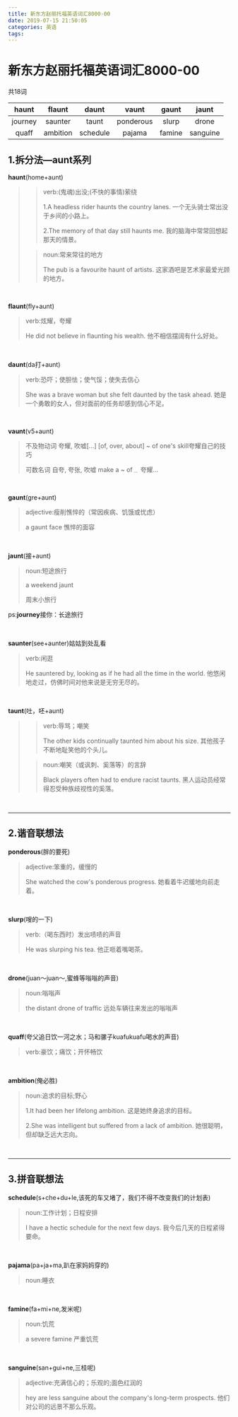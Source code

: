 ```yaml
---
title: 新东方赵丽托福英语词汇8000-00
date: 2019-07-15 21:50:05
categories: 英语
tags:
---
```


# 新东方赵丽托福英语词汇8000-00

共18词

|  haunt  |  flaunt  |  daunt   |   vaunt   | gaunt  |  jaunt   |
| :-----: | :------: | :------: | :-------: | :----: | :------: |
| journey | saunter  |  taunt   | ponderous | slurp  |  drone   |
|  quaff  | ambition | schedule |  pajama   | famine | sanguine |

<!--more-->

## 1.拆分法—aunt系列

**haunt**(home+aunt)

> > verb:(鬼魂)出没;(不快的事情)萦绕
> >
> > 1.A headless rider haunts the country lanes.
> > 一个无头骑士常出没于乡间的小路上。
> >
> > 2.The memory of that day still haunts me.
> > 我的脑海中常常回想起那天的情景。
>
> > noun:常来常往的地方
> >
> > The pub is a favourite haunt of artists.
> > 这家酒吧是艺术家最爱光顾的地方。

<br>

**flaunt**(fly+aunt)

> verb:炫耀，夸耀
>
> He did not believe in flaunting his wealth.
> 他不相信摆阔有什么好处。

<br>

**daunt**(da打+aunt)

> verb:恐吓；使胆怯；使气馁；使失去信心 
>
> She was a brave woman but she felt daunted by the task ahead.
> 她是一个勇敢的女人，但对面前的任务却感到信心不足。

<br>

**vaunt**(v5+aunt)

> 不及物动词
> 夸耀, 吹嘘[…] [of, over, about]
> ~ of one's skill夸耀自己的技巧
>
> 可数名词
> 自夸, 夸张, 吹嘘
> make a ~ of﹍ 夸耀…

<br>

**gaunt**(gre+aunt)

> adjective:瘦削憔悴的（常因疾病、饥饿或忧虑）
>
> a gaunt face
> 憔悴的面容

<br>

**jaunt**(接+aunt)

> noun:短途旅行
>
> a weekend jaunt
>
> 周末小旅行

ps:**journey**接你：长途旅行

<br>

**saunter**(see+aunter)姑姑到处乱看

> verb:闲逛
>
> He sauntered by, looking as if he had all the time in the world.
> 他悠闲地走过，仿佛时间对他来说是无穷无尽的。

<br>

**taunt**(吐，呸+aunt)

> > verb:辱骂；嘲笑
> >
> > The other kids continually taunted him about his size.
> > 其他孩子不断地耻笑他的个头儿。
>
> > noun:嘲笑（或讽刺、奚落等）的言辞
> >
> > Black players often had to endure racist taunts.
> > 黑人运动员经常得忍受种族歧视性的奚落。

<br>

---

## 2.谐音联想法

**ponderous**(胖的要死)

> adjective:笨重的，缓慢的
>
> She watched the cow's ponderous progress.
> 她看着牛迟缓地向前走着。

<br>

**slurp**(嗖的一下)

> verb:（喝东西时）发出啧啧的声音
>
> He was slurping his tea.
> 他正咂着嘴喝茶。

<br>

**drone**(juan～juan～,蜜蜂等嗡嗡的声音)

> noun:嗡嗡声
>
> the distant drone of traffic
> 远处车辆往来发出的嗡嗡声

<br>

**quaff**(夸父追日饮一河之水；马和骡子kuafukuafu喝水的声音)

> verb:豪饮；痛饮；开怀畅饮

<br>

**ambition**(俺必胜)

> noun:追求的目标;野心
>
> 1.It had been her lifelong ambition.
> 这是她终身追求的目标。
>
> 2.She was intelligent but suffered from a lack of ambition.
> 她很聪明，但却缺乏远大志向。

<br>

---

## 3.拼音联想法

**schedule**(s+che+du+le,该死的车又堵了，我们不得不改变我们的计划表)

> noun:工作计划；日程安排
>
> I have a hectic schedule for the next few days.
> 我今后几天的日程紧得要命。

<br>

**pajama**(pa+ja+ma,趴在家妈妈穿的)

> noun:睡衣

<br>

**famine**(fa+mi+ne,发米呢)

> noun:饥荒
>
> a severe famine
> 严重饥荒

<br>

**sanguine**(san+gui+ne,三桂呢)

> adjective:充满信心的；乐观的;面色红润的
>
> hey are less sanguine about the company's long-term prospects.
> 他们对公司的远景不那么乐观。